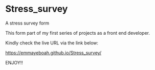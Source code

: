 # Stress_survey
A stress survey form

This form part of my first series of projects as a front end developer.

Kindly check the live URL via the link below:

https://emmayeboah.github.io/Stress_survey/

ENJOY!!
